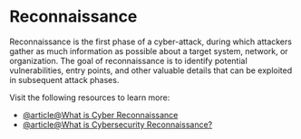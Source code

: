 # Reconnaissance

Reconnaissance is the first phase of a cyber-attack, during which attackers gather as much information as possible about a target system, network, or organization. The goal of reconnaissance is to identify potential vulnerabilities, entry points, and other valuable details that can be exploited in subsequent attack phases.

Visit the following resources to learn more:

- [@article@What is Cyber Reconnaissance](https://www.sentinelone.com/cybersecurity-101/threat-intelligence/what-is-cyber-reconnaissance/)
- [@article@What is Cybersecurity Reconnaissance?](https://cymulate.com/cybersecurity-glossary/cyber-reconnaissance/)